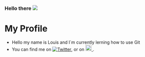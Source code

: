 ### Hello there <img src="https://emojipedia-us.s3.dualstack.us-west-1.amazonaws.com/thumbs/120/apple/237/waving-hand-sign_1f44b.png">
 

# My Profile
 * Hello my name is Louis and I`m currently lerning how to use Git
 * You can find me on [![Twitter][1.2]][1], or on <a href="https://www.instagram.com/bns.louis">
    <img alt="Instagram" src="https://upload.wikimedia.org/wikipedia/commons/2/27/CIS-A2K_Instagram_Icon_%28Black%29.svg" width="20">
 </a>.



[1.2]: http://i.imgur.com/wWzX9uB.png 

[1]: https://twitter.com/Louis71128600


